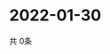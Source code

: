 # 2022-01-30
  共 0条

  <!-- BEGIN -->
  <!-- 最后更新时间Sun Jan 30 2022 03:03:35 GMT+0000 (Coordinated Universal Time) -->
  
  <!-- END -->
  
  
